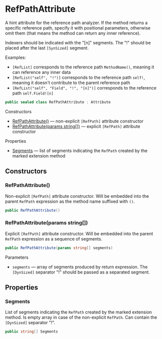 # RefPathAttribute

A hint attribute for the reference path analyzer.
If the method returns a specific reference path, specify it with positional parameters,
otherwise omit them (that means the method can return any inner reference).

Indexers should be indicated with the "[n]" segments.
The "!" should be placed after the last `[SynSized]` segment.

Examples: 
- `[RefList]` corresponds to the reference path `MethodName()`, meaning it can reference any inner data
- `[RefList("self", "!")]` corresponds to the reference path `self!`,
meaning it doesn't contribute to the parent reference path
- `[RefList("self", "Field", "!", "[n]")]` corresponds to the reference path `self.Field![n]`

```csharp
public sealed class RefPathAttribute : Attribute
```

Constructors
- [RefPathAttribute\(\)](#refpathattribute) — non-explicit `[RefPath]` attribute constructor
- [RefPathAttribute\(params string\[\]\)](#refpathattributeparams-string) — explicit `[RefPath]` attribute constructor

Properties
- [Segments](#segments) — list of segments indicating the `RefPath` created by the marked extension method


## Constructors


### RefPathAttribute\(\)

Non-explicit `[RefPath]` attribute constructor.
Will be embedded into the parent `RefPath` expression as the method name suffixed with `()`.

```csharp
public RefPathAttribute()
```


### RefPathAttribute\(params string\[\]\)

Explicit `[RefPath]` attribute constructor.
Will be embedded into the parent `RefPath` expression as a sequence of segments.

```csharp
public RefPathAttribute(params string[] segments)
```

Parameters
- `segments` — array of segments produced by return expression.
The `[DynSized]` separator "!" should be passed as a separated segment.


## Properties


### Segments

List of segments indicating the `RefPath` created by the marked extension method.
Is empty array in case of the non-explicit `RefPath`.
Can contain the `[DynSized]` separator "!".

```csharp
public string[] Segments
```
